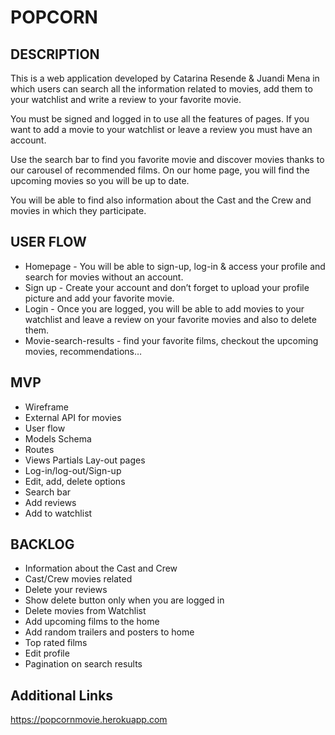 <h1>POPCORN</h1>
<h2>DESCRIPTION</h2>

<p>
This is a web application developed by Catarina Resende & Juandi Mena in which users can search all the information related to movies, add them to your watchlist and write a review to your favorite movie. 

You must be signed and logged in to use all the features of pages. If you want to add a movie to your watchlist or leave a review you must have an account. 

Use the search bar to find you favorite movie and discover movies thanks to our carousel of recommended films. On our home page, you will find the upcoming movies so you will be up to date.

You will be able to find also information about the Cast and the Crew and movies in which they participate.
</p>

<h2>USER FLOW</h2>

<ul>
<li>Homepage - You will be able to sign-up, log-in & access your profile and search for movies without an account.</li>

<li>Sign up - Create your account and don’t forget to upload your profile picture and add your favorite movie.</li>

<li>Login - Once you are logged, you will be able to add movies to your watchlist and leave a review on your favorite movies and also to delete them.</li>

<li>Movie-search-results - find your favorite films, checkout the upcoming movies, recommendations…</li>
</ul>

<h2>MVP</h2>
<ul>
<li>Wireframe</li>
<li>External API for movies</li>
<li>User flow</li>
<li>Models Schema</li>
<li>Routes</li>
<li>Views Partials Lay-out pages</li>
<li>Log-in/log-out/Sign-up</li>
<li>Edit, add, delete options</li>
<li>Search bar</li>
<li>Add reviews</li>
<li>Add to watchlist</li>
</ul>

<h2>BACKLOG</h2>

<ul>
<li>Information about the Cast and Crew</li>
<li>Cast/Crew movies related</li>
<li>Delete your reviews</li>
<li>Show delete button only when you are logged in</li>
<li>Delete movies from Watchlist</li>
<li>Add upcoming films to the home</li>
<li>Add random trailers and posters to home</li>
<li>Top rated films</li>
<li>Edit profile</li>
<li>Pagination on search results</li>
</ul>

<h2>Additional Links</h2>


https://popcornmovie.herokuapp.com
